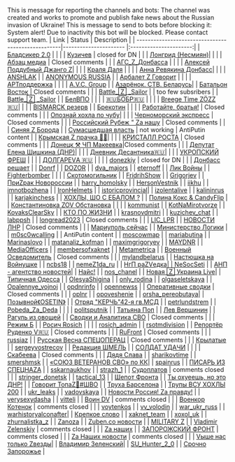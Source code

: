 This is message for reporting the channels and bots: 
The channel was created and works to promote and publish fake news about the Russian invasion of Ukraine!
This is message to send to bots before blocking it:
System alert! Due to inactivity this bot will be blocked. Please contact support team.
| Link                                               | Status                | Description            |
| ---------------------------------------------------|---------------------- |:----------------------:|
| [Бладсикер 2.0](https://t.me/+TjGTywz1xPRjNzg6)    |  | |
| [Кузичев](https://t.me/a_kuzichev)                 | closed for DN | |
| [Лонгрид (Несмиян)](https://t.me/a_nesmijan_longread)|  | | 
| [Абзац медиа](https://t.me/absatzmedia)            | Closed comments | |
| [АГС_Z_Донбасса](https://t.me/Ags_Donbass)         |  | | 
| [Алексей Поддубный Джанго Z](https://t.me/alexeypoddubny_jango)|  | |
| [Краля Даля](https://t.me/alyonamakk)              |  | |
| [Анна Ревякина Донбасс](https://t.me/annarevyakina)|  | |
| [ANSHLAK](https://t.me/ANSNLAK)                    |
| [ANONYMOUS RUSSIA](https://t.me/anon_russ)         |
| [Арбалет Z Говорит](https://t.me/arbaletgovorit)   |  | |
| [АРТподдержка](https://t.me/ARTpodderjka)          |  | |
| [A.V.C. Group](https://t.me/avcgroup)              |
| [Азарёнок. СТВ. Беларусь](https://t.me/AzarenokCTV)|
| [Батальон Восток](https://t.me/batalyon_vostok)    | Closed comments | | 
| [Battle_🅉 _Sailor](https://t.me/BattleSailor_13)  | | too few subsribers |
| [Battle_🅉 _Sailor](https://t.me/BattleSailor13)   | 
| [БелВПО](https://t.me/Belarus_VPO)                 |  | | 
| [🇷🇺БОБР🇷🇺](https://t.me/BOBRMORF)              |  | |
| [Brееgе Timе ZÖZZ🇷🇺](https://t.me/breege_time_20zz)|  | |
| [BISMARCK резерв](https://t.me/bismarckedit)       | 
| [Брекотин](https://t.me/brekotins)                 |  | |
| [Работайте, братья!](https://t.me/btr80)           | Closed comments | | 
| [Опознай хохла по чубу](https://t.me/chub_detection)| | |
| [Черноморский экспресс](https://t.me/chernmorskiiexpres) | Closed comments | |
| [Российский Рубеж " Za нашу](https://t.me/compass83) | Closed comments | |
| [Синяя Z Борода](https://t.me/cmiye)               |
| [Сумасшедшая власть](https://t.me/crazypower1)     | not working | AntiPutin content |
| [Крымская Z прачка 🧺🧼](https://t.me/Crimeanprachka)| | |
| [КРИСТАЛЛ РОСТА](https://t.me/crystal_book)        | Closed comments | |
| [Донецк ⚒  ЧП Макеевка](https://t.me/dark_donetskz)|Closed comments | |
| [Депутат Елена Шишкина (ДНР)](https://t.me/dep_shishkina)|  | | 
| [Дневник Десантника🇷🇺](https://t.me/DnevnikDesantnika)| | |
| [УКРОПСКИЙ ФРЕШ](https://t.me/dillfrash)           | | |
| [ДОЛГАРЕVА 🇷🇺](https://t.me/dolgarevaanna)       | | |
| [donezkiy](https://t.me/donezkiy)                  | closed for DN | |
| [Донбасс решает](https://t.me/donbassr)            |
| [Donrf](https://t.me/donrf22)                      |
| [DOZOR](https://t.me/dozorwar)                     |
| [dva_majors](https://t.me/dva_majors)              | 
| [eternoff](https://t.me/eternoff)                  |
| [Лик Войны](https://t.me/faceofwar)                |
| [Fighterbomber](https://t.me/fighter_bomber)       | | |
| [Скотомогильник](https://t.me/fiftnmls)            | 
| [FridrihShow](https://t.me/FridrihShow)            | 
| [Grigorjev](https://t.me/Grigorjev)                | 
| [ПриZрак Новороссии](https://t.me/ghost_of_novorossia) |
| [harry_homolsky](https://t.me/harry_homolsky)      | 
| [HersonVestnik](https://t.me/HersonVestnik)        | 
| [iikhu](https://t.me/iikhu)                        | 
| [imnotbozhena](https://t.me/imnotbozhena)          | 
| [IronHelmets](https://t.me/IronHelmets)            | 
| [istoricprovincial](https://t.me/istoricprovincial)| 
| [izolentalive](https://t.me/izolentalive)          | 
| [kalininrus](https://t.me/kalininrus)              | 
| [karjakinchess](https://t.me/karjakinchess)        |
| [ХОХЛЫ, ШО С ЕБАЛОМ ?](https://t.me/KILL_BCY)      |
| [Полина Кокс & CandyFlip](https://t.me/koksncandy) |
| [Константиновка ZOV Обстановка](https://t.me/konstantunovka_ZOV) | | |
| [kommunist](https://t.me/kommunist)                | 
| [KotNaMirotvorze](https://t.me/KotNaMirotvorze)    | 
| [KovaksClearSky](https://t.me/KovaksClearSky)      |
| [КТО ПО ЖИЗНИ](https://t.me/KPZYoyTube)            |
| [krasnovdmitri](https://t.me/krasnovdmitri)        | 
| [kuzichev_chat](https://t.me/kuzichev_chat)        | 
| [labppsh](https://t.me/labppsh)                    | 
| [longread2023](https://t.me/longread2023)          | Closed comments | |
| [LIC_LPR](https://t.me/LIC_LPR)                    |
| [НОВОСТИ ЛНР](https://t.me/luganskallnews)         | Closed comments | |
| [Мариуполь сейчас](https://t.me/mariupolz)         |
| [Министерство Логики](https://t.me/minlogiki)      |
| [m0sc0wcalling](https://t.me/m0sc0wcalling)        | | AntiPutin content |
| [moscowmap](https://t.me/moscowmap)                | 
| [mariabutina](https://t.me/mariabutina)            | 
| [Marinaslovo](https://t.me/Marinaslovo)            | 
| [matanaliz_kofman](https://t.me/matanaliz_kofman)  | 
| [maximgrigoryev](https://t.me/maximgrigoryev)      | 
| [MAYDNR](https://t.me/MAYDNR)                      | 
| [MediaOfficers](https://t.me/MediaOfficers)        | 
| [membersofxaknet](https://t.me/membersofxaknet)    | 
| [Metametrica](https://t.me/Metametrica)            |
| [Военный Осведомитель](https://t.me/milinfolive)   | Closed comments | |
| [mylandbelarus](https://t.me/mylandbelarus)        | 
| [Настюшка на Войнушке](https://t.me/nastyadnr)     |
| [ncbs18](https://t.me/ncbs18)                      | 
| [nemeZ1da_ru](https://t.me/nemeZ1da_ru)            |
| [НгП раZVедка](https://t.me/negumanitarnaya_pomosch_Z)| 
| [NeSocSeti](https://t.me/NeSocSeti)                |
| [АНП - агентство новостей](https://t.me/neolginskie)| 
| [Найс!](https://t.me/n1ce_ch)                      |
| [nos_chanel](https://t.me/nos_chanel)              |
| [Новая 🅉 Украина Live](https://t.me/novajaukraina)|
| [Типичная Одесса](https://t.me/odessa_typical)     | 
| [OlesyaShigina](https://t.me/OlesyaShigina)        |
| [only_rodina](https://t.me/only_rodina)            |
| [olgaseletskaya](https://t.me/olgaseletskaya)      | 
| [Opalennye_vojnoj](https://t.me/Opalennye_vojnoj)  | 
| [opdnrinfo](https://t.me/opdnrinfo)                | 
| [opennewss](https://t.me/opennewss)                |
| [Оперативные сводки](https://t.me/opersvodki)      | Closed comments | |
| [oplnr](https://t.me/oplnr)                        | 
| [opoveshenie](https://t.me/opoveshenie)            | 
| [orsha_pereobutaya](https://t.me/orsha_pereobutaya)|
| [Позывной《OSETIN》](https://t.me/osetin20)          |
| [Отряд "КЕРЧЬ"42-я гв.МСД](https://t.me/otryadkerch42) |
| [petrlundstrem](https://t.me/petrlundstrem)        |
| [Pobeda_Za_Deda](https://t.me/Pobeda_Za_Deda)      | | | 
| [politsputnik](https://t.me/politsputnik)          |
| [Татьяна Поп](https://t.me/poptatiana)             |
| [Лев Вершинин](https://t.me/putnik1lv)             |
| [Рагуль из овощей](https://t.me/ragulinho)         |
| [Сводки и Аналитика СВО](https://t.me/rezervsvo)   | Closed comments | |
| [Режим Б](https://t.me/rezhimbe)                   |
| [Росич Rosich](https://t.me/rosich_ru)             | | | 
| [rosich_admin](https://t.me/rosich_admin)          | 
| [rsotmdivision](https://t.me/rsotmdivision)        |
| [Репортёр Руденко V🇷🇺](https://t.me/RtrDonetsk)  | Closed comments | | 
| [RuFront](https://t.me/RuFront)                    | Closed comments | |
| [russiaz](https://t.me/russiaz)                    |
| [Русская Весна СПЕЦОПЕРАЦ](https://t.me/russian_spring_zz) | Closed comments | |
| [Крылатые](https://t.me/russian_airborne)          | 
| [sergeyvostrecov](https://t.me/sergeyvostrecov)    |
| [Редакция ШМЕЛЬ](https://t.me/shmel_chik)          |
| [СОЛДАТ УДАЧИ](https://t.me/Soldieroffortune777)   | | | 
| [Скабеева](https://t.me/skabeeva)                  | Closed comments | |
| [Дядя Слава](https://t.me/slavaded1337)            |
| [sharikovtime](https://t.me/sharikovtime)          | 
| [smershmsk](https://t.me/smershmsk)                |
| [«СОЮЗ ВЕТЕРАНОВ СВО» по КК](https://t.me/souzveteranovsvokk)| 
| [spainrus](https://t.me/spainrus)                  |
| [ПИСАРЬ ИЗ СПЕЦНАZА](https://t.me/specnaz_com)     | 
| [sskarnaukhov](https://t.me/sskarnaukhov)          | 
| [strazh_1](https://t.me/strazh_1)                  |
| [Судоплатов](https://t.me/sudoplatov_official)     | comments closed | |
| [stringer_donetsk](https://t.me/stringer_donetsk)  | 
| [tactical_13](https://t.me/tactical_13)            |
| [Шепот Фронта](https://t.me/Tatarinov_R)           |
| [Ты охуеешь, но это ДНР!](https://t.me/TOneDNR)    |
| [Говорит ТопаZ🦩#ШВО](https://t.me/Topaz_Govorit)  |
| [Труха Барселона](https://t.me/truhabarselona)     |
| [Трупы ВСУ ХОХЛЫ 200](https://t.me/trupvsy)        |
| [ukr_leaks](https://t.me/ukr_leaks)                | 
| [vadovskaya](https://t.me/vadovskaya)              |
| [Новости Россия! Zа правду!](https://t.me/vchatz)  | 
| [verysexydasha](https://t.me/verysexydasha)        | 
| [vitteli](https://t.me/vitteli)                    |
| [Воин DV](https://t.me/voin_dv)                    | comments closed | |
| [Военкор Котенок](https://t.me/voenkorKotenok)     | comments closed | | 
| [voytenkos](https://t.me/voytenkos)                | 
| [vv_volodin](https://t.me/vv_volodin)              | 
| [war_ukr_russ](https://t.me/war_ukr_russ)          | 
| [warhistoryalconafter](https://t.me/warhistoryalconafter)|
| [Крепкое слово](https://t.me/wrusss)               | 
| [xaknet_team](https://t.me/xaknet_team)            | 
| [xoxol_uk](https://t.me/xoxol_uk)                  | 
| [zhurnalistka_z](https://t.me/zhurnalistka_z)      |
| [Zanoza](https://t.me/Zanoza)                      | 
| [Zuben.co новости](https://t.me/zuben_co)          |
| [MILITARY Z](https://t.me/x_military)              |
| [Vladimir Zelenskiy](https://t.me/vladimir_zelenskiy_official_page) | comments closed | |
| [Za наших](https://t.me/za_army)                   |
| [ЗАПОРОЖСКИЙ ФРОНТ](https://t.me/ZA_FROHT)         | comments closed | |
| [Za Наших новости](https://t.me/za_nashih_news)    | comments closed | |
| [Vыше нас только Zвезды](https://t.me/ZaPobedy_uvo)|
| [Владимир Зеленский](https://t.me/zelenskyi_vladimir)|
| [SU_Hunter_2_0](https://t.me/ZSU_Hunter_2_0)       |
| [Срочно Запорожье](https://t.me/zzzzzzzzzapp)      | 